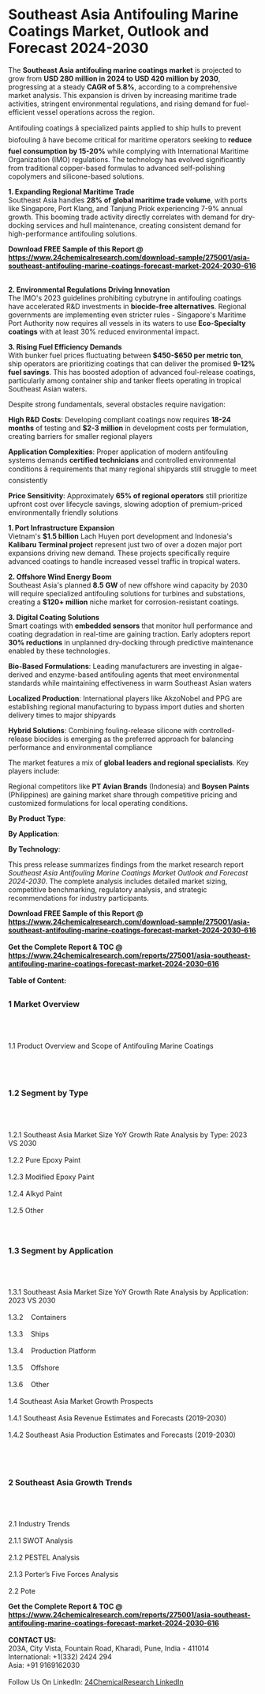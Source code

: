 <h1>Southeast Asia Antifouling Marine Coatings Market, Outlook and Forecast 2024-2030</h1><p>The <strong>Southeast Asia antifouling marine coatings market</strong> is projected to grow from <strong>USD 280 million in 2024 to USD 420 million by 2030</strong>, progressing at a steady <strong>CAGR of 5.8%</strong>, according to a comprehensive market analysis. This expansion is driven by increasing maritime trade activities, stringent environmental regulations, and rising demand for fuel-efficient vessel operations across the region.</p><p>Antifouling coatings â specialized paints applied to ship hulls to prevent biofouling â have become critical for maritime operators seeking to <strong>reduce fuel consumption by 15-20%</strong> while complying with International Maritime Organization (IMO) regulations. The technology has evolved significantly from traditional copper-based formulas to advanced self-polishing copolymers and silicone-based solutions.</p><p><strong>1. Expanding Regional Maritime Trade</strong><br>
Southeast Asia handles <strong>28% of global maritime trade volume</strong>, with ports like Singapore, Port Klang, and Tanjung Priok experiencing 7-9% annual growth. This booming trade activity directly correlates with demand for dry-docking services and hull maintenance, creating consistent demand for high-performance antifouling solutions.</p><div><b>Download FREE Sample of this Report @ 
            <a href="https://www.24chemicalresearch.com/download-sample/275001/asia-southeast-antifouling-marine-coatings-forecast-market-2024-2030-616">
            https://www.24chemicalresearch.com/download-sample/275001/asia-southeast-antifouling-marine-coatings-forecast-market-2024-2030-616</a></b></div><br><p><strong>2. Environmental Regulations Driving Innovation</strong><br>
The IMO's 2023 guidelines prohibiting cybutryne in antifouling coatings have accelerated R&amp;D investments in <strong>biocide-free alternatives</strong>. Regional governments are implementing even stricter rules - Singapore's Maritime Port Authority now requires all vessels in its waters to use <strong>Eco-Specialty coatings</strong> with at least 30% reduced environmental impact.</p><p><strong>3. Rising Fuel Efficiency Demands</strong><br>
With bunker fuel prices fluctuating between <strong>$450-$650 per metric ton</strong>, ship operators are prioritizing coatings that can deliver the promised <strong>9-12% fuel savings</strong>. This has boosted adoption of advanced foul-release coatings, particularly among container ship and tanker fleets operating in tropical Southeast Asian waters.</p><p>Despite strong fundamentals, several obstacles require navigation:</p><p><strong>High R&amp;D Costs</strong>: Developing compliant coatings now requires <strong>18-24 months</strong> of testing and <strong>$2-3 million</strong> in development costs per formulation, creating barriers for smaller regional players</p><p><strong>Application Complexities</strong>: Proper application of modern antifouling systems demands <strong>certified technicians</strong> and controlled environmental conditions â requirements that many regional shipyards still struggle to meet consistently</p><p><strong>Price Sensitivity</strong>: Approximately <strong>65% of regional operators</strong> still prioritize upfront cost over lifecycle savings, slowing adoption of premium-priced environmentally friendly solutions</p><p><strong>1. Port Infrastructure Expansion</strong><br>
Vietnam's <strong>$1.5 billion</strong> Lach Huyen port development and Indonesia's <strong>Kalibaru Terminal project</strong> represent just two of over a dozen major port expansions driving new demand. These projects specifically require advanced coatings to handle increased vessel traffic in tropical waters.</p><p><strong>2. Offshore Wind Energy Boom</strong><br>
Southeast Asia's planned <strong>8.5 GW</strong> of new offshore wind capacity by 2030 will require specialized antifouling solutions for turbines and substations, creating a <strong>$120+ million</strong> niche market for corrosion-resistant coatings.</p><p><strong>3. Digital Coating Solutions</strong><br>
Smart coatings with <strong>embedded sensors</strong> that monitor hull performance and coating degradation in real-time are gaining traction. Early adopters report <strong>30% reductions</strong> in unplanned dry-docking through predictive maintenance enabled by these technologies.</p><p><strong>Bio-Based Formulations</strong>: Leading manufacturers are investing in algae-derived and enzyme-based antifouling agents that meet environmental standards while maintaining effectiveness in warm Southeast Asian waters</p><p><strong>Localized Production</strong>: International players like AkzoNobel and PPG are establishing regional manufacturing to bypass import duties and shorten delivery times to major shipyards</p><p><strong>Hybrid Solutions</strong>: Combining fouling-release silicone with controlled-release biocides is emerging as the preferred approach for balancing performance and environmental compliance</p><p>The market features a mix of <strong>global leaders and regional specialists</strong>. Key players include:</p><p>Regional competitors like <strong>PT Avian Brands</strong> (Indonesia) and <strong>Boysen Paints</strong> (Philippines) are gaining market share through competitive pricing and customized formulations for local operating conditions.</p><p><strong>By Product Type</strong>:
		</p><p><strong>By Application</strong>:
		</p><p><strong>By Technology</strong>:
		</p><p>This press release summarizes findings from the market research report <em>Southeast Asia Antifouling Marine Coatings Market Outlook and Forecast 2024-2030</em>. The complete analysis includes detailed market sizing, competitive benchmarking, regulatory analysis, and strategic recommendations for industry participants.</p><div><b>Download FREE Sample of this Report @ 
            <a href="https://www.24chemicalresearch.com/download-sample/275001/asia-southeast-antifouling-marine-coatings-forecast-market-2024-2030-616">
            https://www.24chemicalresearch.com/download-sample/275001/asia-southeast-antifouling-marine-coatings-forecast-market-2024-2030-616</a></b></div><br><div><b>Get the Complete Report & TOC @ 
            <a href="https://www.24chemicalresearch.com/reports/275001/asia-southeast-antifouling-marine-coatings-forecast-market-2024-2030-616">
            https://www.24chemicalresearch.com/reports/275001/asia-southeast-antifouling-marine-coatings-forecast-market-2024-2030-616</a></b></div><br>
            <b>Table of Content:</b><p><h2><span style="font-size:16px"><strong>1 Market Overview&nbsp;&nbsp; &nbsp;</strong></span></h2><br />
<br />
<p>1.1 Product Overview and Scope of Antifouling Marine Coatings&nbsp;</p><br />
<br />
<h2><strong><span style="font-size:16px">1.2 Segment by Type&nbsp;&nbsp; &nbsp;</span></strong></h2><br />
<br />
<p>1.2.1 Southeast Asia Market Size YoY Growth Rate Analysis by Type: 2023 VS 2030&nbsp;&nbsp; &nbsp;<br /><br />
1.2.2 Pure Epoxy Paint&nbsp;&nbsp; &nbsp;<br /><br />
1.2.3 Modified Epoxy Paint<br /><br />
1.2.4 Alkyd Paint<br /><br />
1.2.5 Other<br /><br />
<br />
<h2><span style="font-size:16px"><strong>1.3 Segment by Application&nbsp;&nbsp;</strong></span></h2><br />
<br />
<p>1.3.1 Southeast Asia Market Size YoY Growth Rate Analysis by Application: 2023 VS 2030&nbsp;&nbsp; &nbsp;<br /><br />
1.3.2&nbsp;&nbsp; &nbsp;Containers<br /><br />
1.3.3&nbsp;&nbsp; &nbsp;Ships<br /><br />
1.3.4&nbsp;&nbsp; &nbsp;Production Platform<br /><br />
1.3.5&nbsp;&nbsp; &nbsp;Offshore<br /><br />
1.3.6&nbsp;&nbsp; &nbsp;Other<br /><br />
1.4 Southeast Asia Market Growth Prospects&nbsp;&nbsp; &nbsp;<br /><br />
1.4.1 Southeast Asia Revenue Estimates and Forecasts (2019-2030)&nbsp;&nbsp; &nbsp;<br /><br />
1.4.2 Southeast Asia Production Estimates and Forecasts (2019-2030)&nbsp;&nbsp;</p><br />
<br />
<h2><span style="font-size:16px"><strong>2 Southeast Asia Growth Trends&nbsp;&nbsp; &nbsp;</strong></span></h2><br />
<br />
<p>2.1 Industry Trends&nbsp;&nbsp; &nbsp;<br /><br />
2.1.1 SWOT Analysis&nbsp;&nbsp; &nbsp;<br /><br />
2.1.2 PESTEL Analysis&nbsp;&nbsp; &nbsp;<br /><br />
2.1.3 Porter&rsquo;s Five Forces Analysis&nbsp;&nbsp; &nbsp;<br /><br />
2.2 Pote</p><div><b>Get the Complete Report & TOC @ 
            <a href="https://www.24chemicalresearch.com/reports/275001/asia-southeast-antifouling-marine-coatings-forecast-market-2024-2030-616">
            https://www.24chemicalresearch.com/reports/275001/asia-southeast-antifouling-marine-coatings-forecast-market-2024-2030-616</a></b></div><br><b>CONTACT US:</b><br>
            203A, City Vista, Fountain Road, Kharadi, Pune, India - 411014<br>
            International: +1(332) 2424 294<br>
            Asia: +91 9169162030 <br><br>
            Follow Us On LinkedIn: <a href="https://www.linkedin.com/company/24chemicalresearch/">24ChemicalResearch LinkedIn</a>